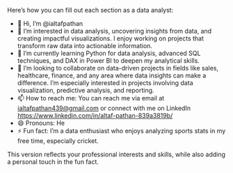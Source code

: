 Here’s how you can fill out each section as a data analyst:

- 👋 Hi, I’m @ialtafpathan
- 👀 I’m interested in data analysis, uncovering insights from data, and creating impactful visualizations. I enjoy working on projects that transform raw data into actionable information.
- 🌱 I’m currently learning Python for data analysis, advanced SQL techniques, and DAX in Power BI to deepen my analytical skills.
- 💞️ I’m looking to collaborate on data-driven projects in fields like sales, healthcare, finance, and any area where data insights can make a difference. I’m especially interested in projects involving data visualization, predictive analysis, and reporting.
- 📫 How to reach me: You can reach me via email at ialtafpathan439@gmail.com or connect with me on LinkedIn https://www.linkedin.com/in/altaf-pathan-839a3819b/ 
- 😄 Pronouns: He
- ⚡ Fun fact: I’m a data enthusiast who enjoys analyzing sports stats in my free time, especially cricket. 

This version reflects your professional interests and skills, while also adding a personal touch in the fun fact.
<!---
ialtafpathan/ialtafpathan is a ✨ special ✨ repository because its `README.md` (this file) appears on your GitHub profile.
You can click the Preview link to take a look at your changes.
--->
